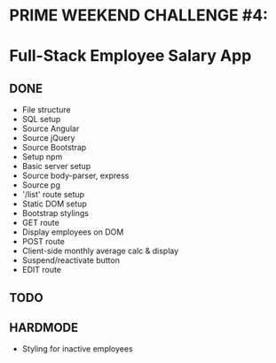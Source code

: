 # PRIME WEEKEND CHALLENGE #4:
# Full-Stack Employee Salary App

## DONE
* File structure
* SQL setup
* Source Angular
* Source jQuery
* Source Bootstrap
* Setup npm
* Basic server setup
* Source body-parser, express
* Source pg
* '/list' route setup
* Static DOM setup
* Bootstrap stylings
* GET route
* Display employees on DOM
* POST route
* Client-side monthly average calc & display
* Suspend/reactivate button
* EDIT route

## TODO 

## HARDMODE
* Styling for inactive employees